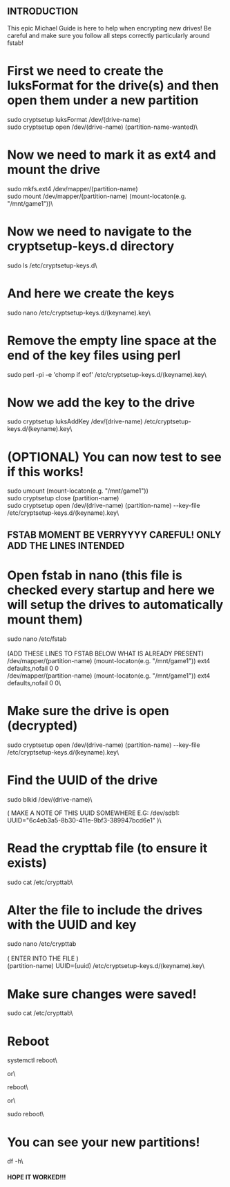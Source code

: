 ## INTRODUCTION
This epic Michael Guide is here to help when encrypting new drives! Be careful and make sure you follow all steps correctly particularly around fstab!

# First we need to create the luksFormat for the drive(s) and then open them under a new partition
sudo cryptsetup luksFormat /dev/(drive-name)\
sudo cryptsetup open /dev/(drive-name) (partition-name-wanted)\

# Now we need to mark it as ext4 and mount the drive
sudo mkfs.ext4 /dev/mapper/(partition-name)\
sudo mount /dev/mapper/(partition-name) (mount-locaton(e.g. "/mnt/game1"))\

# Now we need to navigate to the cryptsetup-keys.d directory
sudo ls /etc/cryptsetup-keys.d\

# And here we create the keys
sudo nano /etc/cryptsetup-keys.d/(keyname).key\

# Remove the empty line space at the end of the key files using perl
sudo perl -pi -e 'chomp if eof' /etc/cryptsetup-keys.d/(keyname).key\

# Now we add the key to the drive
sudo cryptsetup luksAddKey /dev/(drive-name) /etc/cryptsetup-keys.d/(keyname).key\

# (OPTIONAL) You can now test to see if this works!
sudo umount (mount-locaton(e.g. "/mnt/game1"))\
sudo cryptsetup close (partition-name)\
sudo cryptsetup open /dev/(drive-name) (partition-name) --key-file /etc/cryptsetup-keys.d/(keyname).key\

## FSTAB MOMENT BE VERRYYYY CAREFUL! ONLY ADD THE LINES INTENDED
# Open fstab in nano (this file is checked every startup and here we will setup the drives to automatically mount them)
sudo nano /etc/fstab\
\
(ADD THESE LINES TO FSTAB BELOW WHAT IS ALREADY PRESENT)\
/dev/mapper/(partition-name) (mount-locaton(e.g. "/mnt/game1")) ext4 defaults,nofail 0 0\
/dev/mapper/(partition-name) (mount-locaton(e.g. "/mnt/game1")) ext4 defaults,nofail 0 0\

# Make sure the drive is open (decrypted)
sudo cryptsetup open /dev/(drive-name) (partition-name) --key-file /etc/cryptsetup-keys.d/(keyname).key\

# Find the UUID of the drive
sudo blkid /dev/(drive-name)\

( MAKE A NOTE OF THIS UUID SOMEWHERE E.G: /dev/sdb1: UUID="6c4eb3a5-8b30-411e-9bf3-389947bcd6e1" )\

# Read the crypttab file (to ensure it exists)
sudo cat /etc/crypttab\

# Alter the file to include the drives with the UUID and key
sudo nano /etc/crypttab\
\
( ENTER INTO THE FILE )\
(partition-name) UUID=(uuid) /etc/cryptsetup-keys.d/(keyname).key\

# Make sure changes were saved!
sudo cat /etc/crypttab\

# Reboot

systemctl reboot\

or\

reboot\

or\

sudo reboot\

# You can see your new partitions!
df -h\

#### HOPE IT WORKED!!!